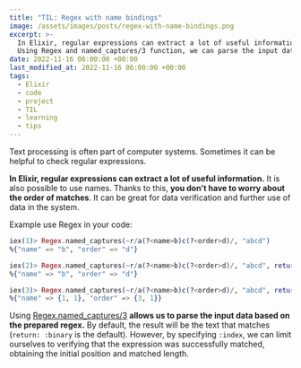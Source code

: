 ```yaml
---
title: "TIL: Regex with name bindings"
image: /assets/images/posts/regex-with-name-bindings.png
excerpt: >-
  In Elixir, regular expressions can extract a lot of useful information.
  Using Regex and named_captures/3 function, we can parse the input data based on the prepared regex.
date: 2022-11-16 06:00:00 +00:00
last_modified_at: 2022-11-16 06:00:00 +00:00
tags:
  - Elixir
  - code
  - project
  - TIL
  - learning
  - tips
---
```


  Text processing is often part of computer systems.
  Sometimes it can be helpful to check regular expressions.

  **In Elixir, regular expressions can extract a lot of useful information.**
  It is also possible to use names.
  Thanks to this, **you don't have to worry about the order of matches**.
  It can be great for data verification and further use of data in the system.

  Example use Regex in your code:

  ```elixir
  iex(1)> Regex.named_captures(~r/a(?<name>b)c(?<order>d)/, "abcd")
  %{"name" => "b", "order" => "d"}

  iex(2)> Regex.named_captures(~r/a(?<name>b)c(?<order>d)/, "abcd", return: :binary)
  %{"name" => "b", "order" => "d"}

  iex(3)> Regex.named_captures(~r/a(?<name>b)c(?<order>d)/, "abcd", return: :index)
  %{"name" => {1, 1}, "order" => {3, 1}}
  ```

  Using [Regex.named_captures/3](https://hexdocs.pm/elixir/Regex.html#named_captures/3) **allows us to parse the input data based on the prepared regex.**
  By default, the result will be the text that matches (`return: :binary` is the default).
  However, by specifying `:index`, we can limit ourselves to verifying that the expression was successfully matched, obtaining the initial position and matched length.
